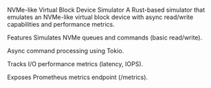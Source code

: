NVMe-like Virtual Block Device Simulator
A Rust-based simulator that emulates an NVMe-like virtual block device with async read/write capabilities and performance metrics.

Features
Simulates NVMe queues and commands (basic read/write).

Async command processing using Tokio.

Tracks I/O performance metrics (latency, IOPS).

Exposes Prometheus metrics endpoint (/metrics).
